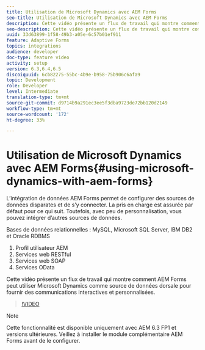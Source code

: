 ```yaml
---
title: Utilisation de Microsoft Dynamics avec AEM Forms
seo-title: Utilisation de Microsoft Dynamics avec AEM Forms
description: Cette vidéo présente un flux de travail qui montre comment AEM Forms peut utiliser Microsoft Dynamics comme source de données dorsale pour fournir des communications interactives et personnalisées.
seo-description: Cette vidéo présente un flux de travail qui montre comment AEM Forms peut utiliser Microsoft Dynamics comme source de données dorsale pour fournir des communications interactives et personnalisées.
uuid: 33d63899-1f58-49b3-a05e-6c57b01ef911
feature: Adaptive Forms
topics: integrations
audience: developer
doc-type: feature video
activity: setup
version: 6.3,6.4,6.5
discoiquuid: 6cb82275-55bc-4b9e-b958-75b906c6afa9
topic: Development
role: Developer
level: Intermediate
translation-type: tm+mt
source-git-commit: d9714b9a291ec3ee5f3dba9723de72bb120d2149
workflow-type: tm+mt
source-wordcount: '172'
ht-degree: 33%

---
```



# Utilisation de Microsoft Dynamics avec AEM Forms{#using-microsoft-dynamics-with-aem-forms}

L’intégration de données AEM Forms permet de configurer des sources de données disparates et de s’y connecter. La pris en charge est assurée par défaut pour ce qui suit. Toutefois, avec peu de personnalisation, vous pouvez intégrer d’autres sources de données.

Bases de données relationnelles : MySQL, Microsoft SQL Server, IBM DB2 et Oracle RDBMS
1. Profil utilisateur AEM
1. Services web RESTful
1. Services web SOAP
1. Services OData

Cette vidéo présente un flux de travail qui montre comment AEM Forms peut utiliser Microsoft Dynamics comme source de données dorsale pour fournir des communications interactives et personnalisées.

>[!VIDEO](https://video.tv.adobe.com/v/20971?quality=9&learn=on)

>[!NOTE]
>
>Cette fonctionnalité est disponible uniquement avec AEM 6.3 FP1 et versions ultérieures. Veillez à installer le module complémentaire AEM Forms avant de le configurer.

